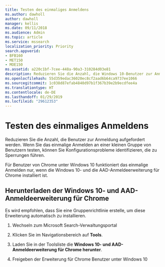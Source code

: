 ```yaml
---
title: Testen des einmaliges Anmeldens
ms.author: dawholl
author: dawholl
manager: kellis
ms.date: 09/11/2018
ms.audience: Admin
ms.topic: article
ms.service: mssearch
localization_priority: Priority
search.appverid:
- BFB160
- MET150
- MOE150
ms.assetid: a220c1bf-7cee-448a-90a3-310284d03e81
description: Reduzieren Sie die Anzahl, die Windows 10-Benutzer zur Anmeldung bei Microsoft Search und Office 365 aufgefordert werden.
ms.openlocfilehash: 55d359edac36020ec8cf2aad6b64ca9737ee1066
ms.sourcegitcommit: 1c038d87efab4840d97b1f367b39e2b9ecdfee4a
ms.translationtype: HT
ms.contentlocale: de-DE
ms.lasthandoff: 01/29/2019
ms.locfileid: "29612353"
---
```

# <a name="test-single-sign-on"></a>Testen des einmaliges Anmeldens

Reduzieren Sie die Anzahl, die Benutzer zur Anmeldung aufgefordert werden. Wenn Sie das einmalige Anmelden an einer kleinen Gruppe von Benutzern testen, können Sie Konfigurationsprobleme identifizieren, die zu Sperrungen führen. 
  
Für Benutzer von Chrome unter Windows 10 funktioniert das einmalige Anmelden nur, wenn die Windows 10- und die AAD-Anmeldeerweiterung für Chrome installiert ist. 
  
## <a name="download-the-windows-10-and-aad-sign-in-extension-for-chrome"></a>Herunterladen der Windows 10- und AAD-Anmeldeerweiterung für Chrome

Es wird empfohlen, dass Sie eine Gruppenrichtlinie erstelle, um diese Erweiterung automatisch zu installieren.
  
1. Wechseln zum Microsoft Search-Verwaltungsportal
    
2. Klicken Sie im Navigationsbereich auf **Tools**.
    
3. Laden Sie in der Toolsliste die **Windows 10- und AAD-Anmeldeerweiterung für Chrome herunter**.
    
4. Freigeben der Erweiterung für Chrome Benutzer unter Windows 10

  

